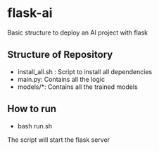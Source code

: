 # flask-ai
Basic structure to deploy an AI project with flask

## Structure of Repository

* install_all.sh : Script to install all dependencies
* main.py: Contains all the logic
* models/*: Contains all the trained models

## How to run ##

* bash run.sh

The script will start the flask server